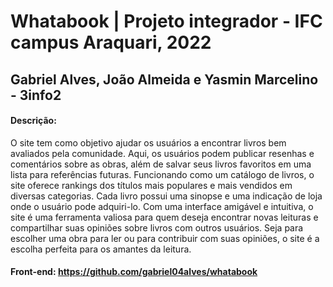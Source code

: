 # Whatabook | Projeto integrador - IFC campus Araquari, 2022 
## Gabriel Alves, João Almeida e Yasmin Marcelino - 3info2

#### Descrição:
O site tem como objetivo ajudar os usuários a encontrar livros bem avaliados pela comunidade. Aqui, os usuários podem publicar resenhas e comentários sobre as obras, além de salvar seus livros favoritos em uma lista para referências futuras. Funcionando como um catálogo de livros, o site oferece rankings dos títulos mais populares e mais vendidos em diversas categorias. Cada livro possui uma sinopse e uma indicação de loja onde o usuário pode adquiri-lo. Com uma interface amigável e intuitiva, o site é uma ferramenta valiosa para quem deseja encontrar novas leituras e compartilhar suas opiniões sobre livros com outros usuários. Seja para escolher uma obra para ler ou para contribuir com suas opiniões, o site é a escolha perfeita para os amantes da leitura.

#### Front-end: https://github.com/gabriel04alves/whatabook
